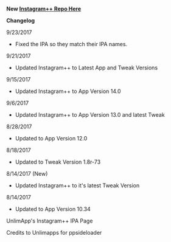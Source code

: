 
**New [Instagram++ Repo Here](https://github.com/JMccormick264/InstagramPP)**

**Changelog**

9/23/2017

 - Fixed the IPA so they match their IPA names.

9/21/2017

 - Updated Instagram++ to Latest App and Tweak Versions

9/15/2017

 - Updated Instagram++ to App Version 14.0

9/6/2017

 - Updated Instagram++ to App Version 13.0 and latest Tweak

8/28/2017

 - Updated to App Version 12.0

8/18/2017

- Updated to Tweak Version 1.8r-73


8/14/2017 (New)

 - Updated Instagram++ to it's latest Tweak Version

8/14/2017

- Updated to App Version 10.34


 UnlimApp's Instagram++ IPA Page

 Credits to Unlimapps for ppsideloader
